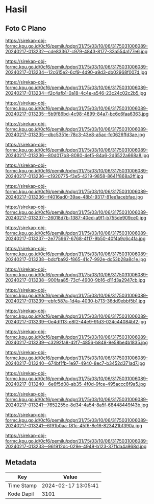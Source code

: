 # Hasil

## Foto C Plano

https://sirekap-obj-formc.kpu.go.id/0cf6/pemilu/pdpr/31/75/03/10/06/3175031006089-20240217-013232--cde83367-c979-4843-8177-33a554a177e6.jpg

https://sirekap-obj-formc.kpu.go.id/0cf6/pemilu/pdpr/31/75/03/10/06/3175031006089-20240217-013234--12c615e2-6cf9-4d90-a9d3-db02968f007d.jpg

https://sirekap-obj-formc.kpu.go.id/0cf6/pemilu/pdpr/31/75/03/10/06/3175031006089-20240217-013234--f2c4afb1-0a18-4c4e-a546-23c24c02c2b5.jpg

https://sirekap-obj-formc.kpu.go.id/0cf6/pemilu/pdpr/31/75/03/10/06/3175031006089-20240217-013235--5b9f86bd-4c98-4899-84a7-bc6c6faa6363.jpg

https://sirekap-obj-formc.kpu.go.id/0cf6/pemilu/pdpr/31/75/03/10/06/3175031006089-20240217-013235--dbc5351e-78c3-43e8-a5ac-fc0626ffd3ae.jpg

https://sirekap-obj-formc.kpu.go.id/0cf6/pemilu/pdpr/31/75/03/10/06/3175031006089-20240217-013236--80d017b8-8080-4ef5-84a6-2d6522a668a8.jpg

https://sirekap-obj-formc.kpu.go.id/0cf6/pemilu/pdpr/31/75/03/10/06/3175031006089-20240217-013236--c1920775-f3e5-4219-9858-8641f868a2ff.jpg

https://sirekap-obj-formc.kpu.go.id/0cf6/pemilu/pdpr/31/75/03/10/06/3175031006089-20240217-013236--f4016ad0-39ae-48b1-9317-81ee1acebfae.jpg

https://sirekap-obj-formc.kpu.go.id/0cf6/pemilu/pdpr/31/75/03/10/06/3175031006089-20240217-013237--26018d7b-1387-40ed-a9f1-b755de909ce0.jpg

https://sirekap-obj-formc.kpu.go.id/0cf6/pemilu/pdpr/31/75/03/10/06/3175031006089-20240217-013237--2e775967-6768-4f17-9b50-40f4a9c6c4fa.jpg

https://sirekap-obj-formc.kpu.go.id/0cf6/pemilu/pdpr/31/75/03/10/06/3175031006089-20240217-013238--bdcfba92-f865-41c7-992e-dc53b28a8c1e.jpg

https://sirekap-obj-formc.kpu.go.id/0cf6/pemilu/pdpr/31/75/03/10/06/3175031006089-20240217-013238--900faa85-73cf-4900-9b16-d11d3a2947cb.jpg

https://sirekap-obj-formc.kpu.go.id/0cf6/pemilu/pdpr/31/75/03/10/06/3175031006089-20240217-013239--ebfc587a-1d4a-4030-b713-36dd9ebbf5b1.jpg

https://sirekap-obj-formc.kpu.go.id/0cf6/pemilu/pdpr/31/75/03/10/06/3175031006089-20240217-013239--0e4dff13-e8f2-44e9-91d3-024c44084bf2.jpg

https://sirekap-obj-formc.kpu.go.id/0cf6/pemilu/pdpr/31/75/03/10/06/3175031006089-20240217-013239--c3292fa8-d2f7-4856-b848-9e58be4b1835.jpg

https://sirekap-obj-formc.kpu.go.id/0cf6/pemilu/pdpr/31/75/03/10/06/3175031006089-20240217-013240--674bf1fb-1e97-4940-8ec7-b3452d371ad7.jpg

https://sirekap-obj-formc.kpu.go.id/0cf6/pemilu/pdpr/31/75/03/10/06/3175031006089-20240217-013240--6e6f5d08-ab35-4f0d-9fce-495accc6f9a5.jpg

https://sirekap-obj-formc.kpu.go.id/0cf6/pemilu/pdpr/31/75/03/10/06/3175031006089-20240217-013241--7652255e-8d34-4a54-8a5f-68448449f43b.jpg

https://sirekap-obj-formc.kpu.go.id/0cf6/pemilu/pdpr/31/75/03/10/06/3175031006089-20240217-013241--6f91b0aa-f81c-45f6-8e16-823421bf390a.jpg

https://sirekap-obj-formc.kpu.go.id/0cf6/pemilu/pdpr/31/75/03/10/06/3175031006089-20240217-013233--961912dc-029e-4949-b123-37f1da4a968d.jpg


## Metadata

| Key        | Value               |
| ---------- | ------------------- |
| Time Stamp | 2024-02-17 13:05:41 |
| Kode Dapil | 3101                |




